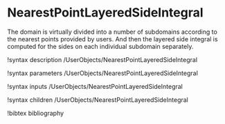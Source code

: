 # NearestPointLayeredSideIntegral

The domain is virtually divided into a number of subdomains according to the
nearest points provided by users. And then the layered side integral
is computed for the sides on each individual subdomain separately.

!syntax description /UserObjects/NearestPointLayeredSideIntegral

!syntax parameters /UserObjects/NearestPointLayeredSideIntegral

!syntax inputs /UserObjects/NearestPointLayeredSideIntegral

!syntax children /UserObjects/NearestPointLayeredSideIntegral

!bibtex bibliography
